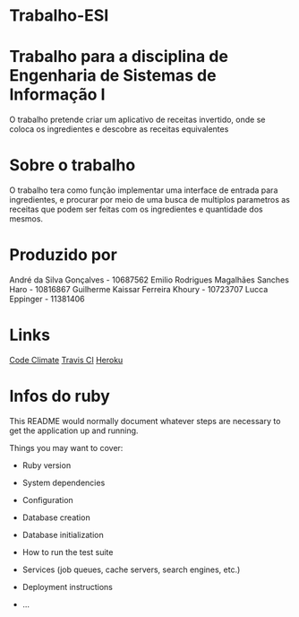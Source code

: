 # Trabalho-ESI

# Trabalho para a disciplina de Engenharia de Sistemas de Informação I 

O trabalho pretende criar um aplicativo de receitas invertido, onde se coloca os ingredientes e descobre as receitas equivalentes 


# Sobre o trabalho 
O trabalho tera como função implementar uma interface de entrada para ingredientes, e procurar por meio de uma busca de multiplos parametros as receitas que podem ser feitas com os ingredientes e quantidade dos mesmos. 

# Produzido por
André da Silva Gonçalves - 10687562
Emilio Rodrigues Magalhães Sanches Haro - 10816867
Guilherme Kaissar Ferreira Khoury - 10723707
Lucca Eppinger - 11381406


# Links
 <a href = "https://codeclimate.com/github/ermsharo/ESI-APP">Code Climate</a>
 <a href = "https://app.travis-ci.com/github/ermsharo/recipeApp"> Travis CI</a>
 <a href = "https://dashboard.heroku.com/apps/recipe-app-esi/"> Heroku </a>


# Infos do ruby

This README would normally document whatever steps are necessary to get the
application up and running.

Things you may want to cover:

* Ruby version

* System dependencies

* Configuration

* Database creation

* Database initialization

* How to run the test suite

* Services (job queues, cache servers, search engines, etc.)

* Deployment instructions

* ...
